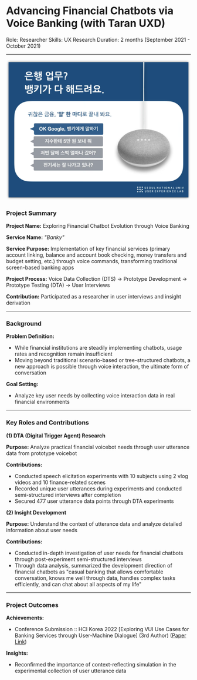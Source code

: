 # Advancing Financial Chatbots via Voice Banking (with Taran UXD)

Role: Researcher
Skills: UX Research
Duration: 2 months (September 2021 - October 2021)

---

![뱅키 프로젝트 이미지](/images/banky.png)

### Project Summary

**Project Name:** Exploring Financial Chatbot Evolution through Voice Banking

**Service Name:** *"Banky"*

**Service Purpose:** Implementation of key financial services (primary account linking, balance and account book checking, money transfers and budget setting, etc.) through voice commands, transforming traditional screen-based banking apps

**Project Process:** Voice Data Collection (DTS) → Prototype Development → Prototype Testing (DTA) → User Interviews

**Contribution:** Participated as a researcher in user interviews and insight derivation

---

### Background

**Problem Definition:**

- While financial institutions are steadily implementing chatbots, usage rates and recognition remain insufficient
- Moving beyond traditional scenario-based or tree-structured chatbots, a new approach is possible through voice interaction, the ultimate form of conversation

**Goal Setting:**

- Analyze key user needs by collecting voice interaction data in real financial environments

---

### **Key Roles and Contributions**

**(1) DTA (Digital Trigger Agent) Research**

**Purpose:** Analyze practical financial voicebot needs through user utterance data from prototype voicebot

**Contributions:**

- Conducted speech elicitation experiments with 10 subjects using 2 vlog videos and 10 finance-related scenes
- Recorded unique user utterances during experiments and conducted semi-structured interviews after completion
- Secured 477 user utterance data points through DTA experiments

**(2) Insight Development**

**Purpose:** Understand the context of utterance data and analyze detailed information about user needs

**Contributions:**

- Conducted in-depth investigation of user needs for financial chatbots through post-experiment semi-structured interviews
- Through data analysis, summarized the development direction of financial chatbots as "casual banking that allows comfortable conversation, knows me well through data, handles complex tasks efficiently, and can chat about all aspects of my life"

---

### Project Outcomes

**Achievements:**

- Conference Submission :: HCI Korea 2022 [Exploring VUI Use Cases for Banking Services through User-Machine Dialogue] (3rd Author) ([Paper Link](https://www.dbpia.co.kr/journal/articleDetail?nodeId=NODE11043832))

**Insights:**

- Reconfirmed the importance of context-reflecting simulation in the experimental collection of user utterance data